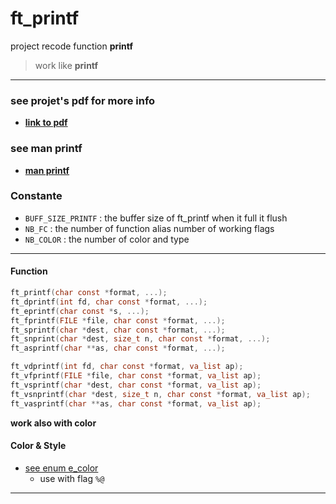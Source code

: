 # ft_printf
project recode function **printf**

>work like **printf**
***
### see projet's pdf for more info
* **[link to pdf](https://cdn.intra.42.fr/pdf/pdf/20/ft_printf.pdf)**
### see man printf
* **[man printf](http://manpagesfr.free.fr/man/man3/printf.3.html)**

### Constante
* `BUFF_SIZE_PRINTF` : the buffer size of ft_printf when it full it flush
* `NB_FC` : the number of function alias number of working flags
* `NB_COLOR` : the number of color and type
***
#### **Function**

```C
ft_printf(char const *format, ...);
ft_dprintf(int fd, char const *format, ...);
ft_eprintf(char const *s, ...);
ft_fprintf(FILE *file, char const *format, ...);
ft_sprintf(char *dest, char const *format, ...);
ft_snprint(char *dest, size_t n, char const *format, ...);
ft_asprintf(char **as, char const *format, ...);

ft_vdprintf(int fd, char const *format, va_list ap);
ft_vfprintf(FILE *file, char const *format, va_list ap);
ft_vsprintf(char *dest, char const *format, va_list ap);
ft_vsnprintf(char *dest, size_t n, char const *format, va_list ap);
ft_vasprintf(char **as, char const *format, va_list ap);
```
**work also with color**

#### Color & Style
* [see enum e_color](https://github.com/FirelightFlagboy/ft_printf/blob/master/includes/ft_printf.h)
	- use with flag `%@`
***
